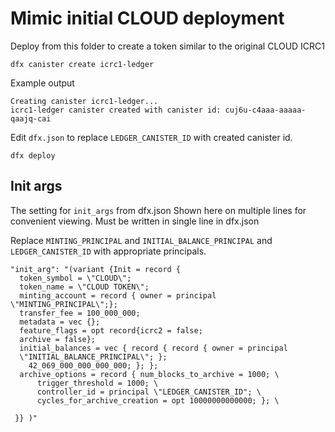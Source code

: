 # Mimic initial CLOUD deployment

Deploy from this folder to create a token similar to the original CLOUD
ICRC1

`dfx canister create icrc1-ledger`

Example output

```
Creating canister icrc1-ledger...                                                       icrc1-ledger canister created with canister id: cuj6u-c4aaa-aaaaa-qaajq-cai
```

Edit `dfx.json` to replace `LEDGER_CANISTER_ID` with created canister id.

`dfx deploy`

## Init args

The setting for `init_args` from dfx.json 
Shown here on multiple lines for convenient viewing.
Must be written in single line in dfx.json

Replace `MINTING_PRINCIPAL` and `INITIAL_BALANCE_PRINCIPAL` and `LEDGER_CANISTER_ID` with appropriate principals.

```
"init_arg": "(variant {Init = record { 
  token_symbol = \"CLOUD\";
  token_name = \"CLOUD TOKEN\";
  minting_account = record { owner = principal \"MINTING_PRINCIPAL\";};
  transfer_fee = 100_000_000;
  metadata = vec {};
  feature_flags = opt record{icrc2 = false;
  archive = false};
  initial_balances = vec { record { record { owner = principal
  \"INITIAL_BALANCE_PRINCIPAL\"; };
    42_069_000_000_000_000; }; };
  archive_options = record { num_blocks_to_archive = 1000; \
      trigger_threshold = 1000; \
      controller_id = principal \"LEDGER_CANISTER_ID"; \
      cycles_for_archive_creation = opt 10000000000000; }; \

 }} )"
```
